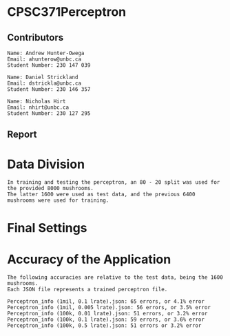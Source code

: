 # CPSC371Perceptron

## Contributors
    Name: Andrew Hunter-Owega
    Email: ahunterow@unbc.ca
    Student Number: 230 147 039

    Name: Daniel Strickland
    Email: dstrickla@unbc.ca
    Student Number: 230 146 357

    Name: Nicholas Hirt
    Email: nhirt@unbc.ca
    Student Number: 230 127 295

## Report

# Data Division
    In training and testing the perceptron, an 80 - 20 split was used for the provided 8000 mushrooms. 
    The latter 1600 were used as test data, and the previous 6400 mushrooms were used for training.

# Final Settings

# Accuracy of the Application
    The following accuracies are relative to the test data, being the 1600 mushrooms.
    Each JSON file represents a trained perceptron file.
    
    Perceptron_info (1mil, 0.1 lrate).json: 65 errors, or 4.1% error
    Perceptron_info (1mil, 0.005 lrate).json: 56 errors, or 3.5% error
    Perceptron_info (100k, 0.01 lrate).json: 51 errors, or 3.2% error
    Perceptron_info (100k, 0.1 lrate).json: 59 errors, or 3.6% error
    Perceptron_info (100k, 0.5 lrate).json: 51 errors or 3.2% error
    
